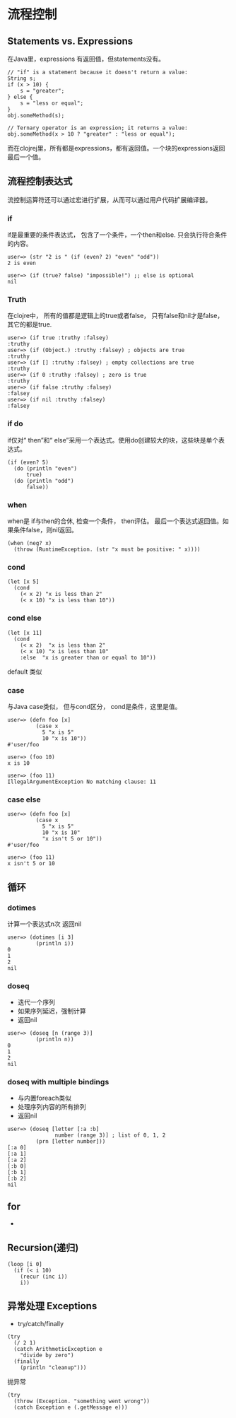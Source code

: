 # 流程控制

## Statements vs. Expressions
在Java里，expressions 有返回值，但statements没有。

```$xslt
// "if" is a statement because it doesn't return a value:
String s;
if (x > 10) {
    s = "greater";
} else {
    s = "less or equal";
}
obj.someMethod(s);

// Ternary operator is an expression; it returns a value:
obj.someMethod(x > 10 ? "greater" : "less or equal");
```

而在clojrej里，所有都是expressions，都有返回值。一个块的expressions返回最后一个值。

## 流程控制表达式
流控制运算符还可以通过宏进行扩展，从而可以通过用户代码扩展编译器。

### if
if是最重要的条件表达式， 包含了一个条件，一个then和else. 只会执行符合条件的内容。
```$xslt
user=> (str "2 is " (if (even? 2) "even" "odd"))
2 is even

user=> (if (true? false) "impossible!") ;; else is optional
nil
```

### Truth
在clojre中， 所有的值都是逻辑上的true或者false， 只有false和nil才是false， 其它的都是true.
```$xslt
user=> (if true :truthy :falsey)
:truthy
user=> (if (Object.) :truthy :falsey) ; objects are true
:truthy
user=> (if [] :truthy :falsey) ; empty collections are true
:truthy
user=> (if 0 :truthy :falsey) ; zero is true
:truthy
user=> (if false :truthy :falsey)
:falsey
user=> (if nil :truthy :falsey)
:falsey
```

### if do
if仅对“ then”和“ else”采用一个表达式。使用do创建较大的块，这些块是单个表达式。
```$xslt
(if (even? 5)
  (do (println "even")
      true)
  (do (println "odd")
      false))
```

### when
when是 if与then的合休, 检查一个条件， then评估。 最后一个表达式返回值。如果条件false，则nil返回。
```$xslt
(when (neg? x)
  (throw (RuntimeException. (str "x must be positive: " x))))
```

### cond
```$xslt
(let [x 5]
  (cond
    (< x 2) "x is less than 2"
    (< x 10) "x is less than 10"))
```


### cond else
```$xslt
(let [x 11]
  (cond
    (< x 2)  "x is less than 2"
    (< x 10) "x is less than 10"
    :else  "x is greater than or equal to 10"))
```
default 类似


### case 
与Java case类似， 但与cond区分， cond是条件，这里是值。
```$xslt
user=> (defn foo [x]
         (case x
           5 "x is 5"
           10 "x is 10"))
#'user/foo

user=> (foo 10)
x is 10

user=> (foo 11)
IllegalArgumentException No matching clause: 11
```

### case else
```$xslt
user=> (defn foo [x]
         (case x
           5 "x is 5"
           10 "x is 10"
           "x isn't 5 or 10"))
#'user/foo

user=> (foo 11)
x isn't 5 or 10
```

## 循环
### dotimes
计算一个表达式n次
返回nil
```$xslt
user=> (dotimes [i 3]
         (println i))
0
1
2
nil
```

### doseq
- 迭代一个序列
- 如果序列延迟，强制计算
- 返回nil
```$xslt
user=> (doseq [n (range 3)]
         (println n))
0
1
2
nil
```

### doseq with multiple bindings
- 与内置foreach类似
- 处理序列内容的所有排列
- 返回nil
```$xslt
user=> (doseq [letter [:a :b]
               number (range 3)] ; list of 0, 1, 2
         (prn [letter number]))
[:a 0]
[:a 1]
[:a 2]
[:b 0]
[:b 1]
[:b 2]
nil
```

## for
- 

## Recursion(递归)
```$xslt
(loop [i 0]
  (if (< i 10)
    (recur (inc i))
    i))
```

## 异常处理 Exceptions
- try/catch/finally 
```$xslt
(try
  (/ 2 1)
  (catch ArithmeticException e
    "divide by zero")
  (finally
    (println "cleanup")))
```

抛异常
```$xslt
(try
  (throw (Exception. "something went wrong"))
  (catch Exception e (.getMessage e)))
```

